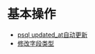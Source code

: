 # 基本操作

   - [psql updated_at自动更新](https://x-team.com/blog/automatic-timestamps-with-postgresql)
   - [修改字段类型](http://www.postgresqltutorial.com/postgresql-change-column-type/)